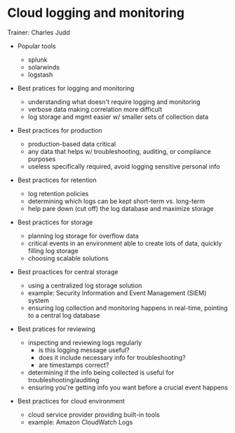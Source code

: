 # Cloud logging and monitoring

Trainer: Charles Judd


- Popular tools
  - splunk
  - solarwinds
  - logstash


- Best pratices for logging and monitoring
  - understanding what doesn't require logging and monitoring
  - verbose data making correlation more difficult
  - log storage and mgmt easier w/ smaller sets of collection data


- Best practices for production
  - production-based data critical
  - any data that helps w/ troubleshooting, auditing, or compliance purposes
  - useless specifically required, avoid logging sensitive personal info


- Best practices for retention
  - log retention policies
  - determining which logs can be kept short-term vs. long-term
  - help pare down (cut off) the log database and maximize storage


- Best practices for storage
  - planning log storage for overflow data
  - critical events in an environment able to create lots of data, quickly filling log storage
  - choosing scalable solutions


- Best proactices for central storage
  - using a centralized log storage solution
  - example: Security Information and Event Management (SIEM) system
  - ensuring log collection and monitoring happens in real-time, pointing to a central log database


- Best pratices for reviewing
  - inspecting and reviewing logs regularly
    - is this logging message useful?
    - does it include necessary info for troubleshooting?
    - are timestamps correct?
  - determining if the info being collected is useful for troubleshooting/auditing
  - ensuring you're getting info you want before a crucial event happens


- Best practices for cloud environment
  - cloud service provider providing built-in tools
  - example: Amazon CloudWatch Logs



